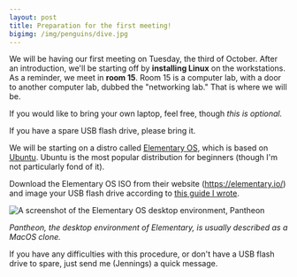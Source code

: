 ```yaml
---
layout: post
title: Preparation for the first meeting!
bigimg: /img/penguins/dive.jpg
---
```


We will be having our first meeting on Tuesday, the third of October. After an introduction, we'll be starting off by **installing Linux** on the workstations. As a reminder, we meet in **room 15**. Room 15 is a computer lab, with a door to another computer lab, dubbed the "networking lab." That is where we will be.

If you would like to bring your own laptop, feel free, though *this is optional.*

If you have a spare USB flash drive, please bring it.

We will be starting on a distro called [Elementary OS](https://elementary.io/), which is based on [Ubuntu](https://www.ubuntu.com/). Ubuntu is the most popular distribution for beginners (though I'm not particularly fond of it).

Download the Elementary OS ISO from their website (<https://elementary.io/>) and image your USB flash drive according to [this guide I wrote](https://github.com/jennydaman/twlinux/wiki/Creating-a-bootable-Linux-live-disk-with-Rufus-on-Microsoft-Windows). 

![A screenshot of the Elementary OS desktop environment, Pantheon](/twlinux/img/pantheon.jpg)

*Pantheon, the desktop environment of Elementary, is usually described as a MacOS clone.*

If you have any difficulties with this procedure, or don't have a USB flash drive to spare, just send me (Jennings) a quick message. 
